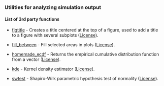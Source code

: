 ### Utilities for analyzing simulation output

#### List of 3rd party functions

* [figtitle](figtitle.m) - Creates a title centered at the  top of a
figure, used to add a title to a figure with several subplots 
([License](figtitle_LICENSE.txt)).

* [fill_between](fill_between.m) - Fill selected areas in plots
([License](fill_between_LICENSE.txt)).

* [homemade_ecdf](homemade_ecdf.m) - Returns the empirical cumulative 
distribution function from a vector ([License](homemade_ecdf_LICENSE.txt)).

* [kde](kde.m) - Kernel density estimator ([License](kde_LICENSE.txt)).

* [swtest](swtest.m) - Shapiro-Wilk parametric hypothesis test of 
normality ([License](swtest_LICENSE.txt)).
